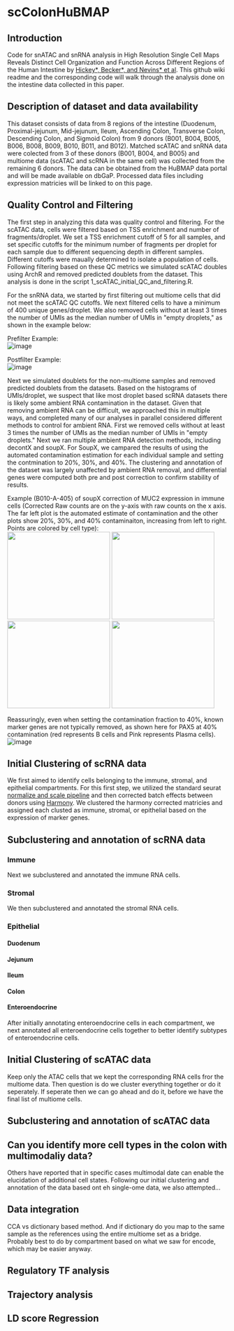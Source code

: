 # scColonHuBMAP  
## Introduction  
Code for snATAC and snRNA analysis in High Resolution Single Cell Maps Reveals Distinct Cell Organization and Function Across Different Regions of the Human Intestine
by [Hickey*, Becker*, and Nevins* et al](https://www.biorxiv.org/content/10.1101/2021.11.25.469203v1). This github wiki readme and the corresponding code will walk through the analysis done on the intestine data collected in this paper. 

## Description of dataset and data availability  
This dataset consists of data from 8 regions of the intestine (Duodenum, Proximal-jejunum, Mid-jejunum, Ileum, Ascending Colon, Transverse Colon, Descending Colon, and Sigmoid Colon) from 9 donors (B001, B004, B005, B006, B008, B009, B010, B011, and B012). Matched scATAC and snRNA data were colected from 3 of these donors (B001, B004, and B005) and multiome data (scATAC and scRNA in the same cell) was collected from the remaining 6 donors. The data can be obtained from the HuBMAP data portal and will be made available on dbGaP. Processed data files including expression matricies will be linked to on this page.  

## Quality Control and Filtering 
The first step in analyzing this data was quality control and filtering. For the scATAC data, cells were filtered based on TSS enrichment and number of fragments/droplet. We set a TSS enrichment cutoff of 5 for all samples, and set specific cutoffs for the minimum number of fragments per droplet for each sample due to different sequencing depth in different samples. Different cutoffs were maually determined to isolate a population of cells. Following filtering based on these QC metrics we simulated scATAC doubles using ArchR and removed predicted doublets from the dataset. This analysis is done in the script 1_scATAC_initial_QC_and_filtering.R.  

For the snRNA data, we started by first filtering out multiome cells that did not meet the scATAC QC cutoffs. We next filtered cells to have a minimum of 400 unique genes/droplet. We also removed cells without at least 3 times the number of UMIs as the median number of UMIs in "empty droplets," as shown in the example below: 

Prefilter Example:  
![image](https://user-images.githubusercontent.com/15204322/169681077-2865fc5b-1dfd-45bd-99a9-b9074376f07b.png)  

Postfilter Example:  
![image](https://user-images.githubusercontent.com/15204322/169681092-801c2de5-d0a2-44f1-bc9b-3845aa1e8032.png)  

Next we simulated doublets for the non-multiome samples and removed predicted doublets from the datasets. Based on the histograms of UMIs/droplet, we suspect that like most droplet based scRNA datasets there is likely some ambient RNA contamination in the dataset. Given that removing ambient RNA can be difficult, we approached this in multiple ways, and completed many of our analyses in parallel considered different methods to control for ambient RNA. First we removed cells without at least 3 times the number of UMIs as the median number of UMIs in "empty droplets." Next we ran multiple ambient RNA detection methods, including decontX and soupX. For SoupX, we campared the results of using the automated contamination estimation for each individual sample and setting the contmination to 20%, 30%, and 40%. The clustering and annotation of the dataset was largely unaffected by ambient RNA removal, and differential genes were computed both pre and post correction to confirm stability of results.  

Example (B010-A-405) of soupX correction of MUC2 expression in immune cells (Corrected Raw counts are on the y-axis with raw counts on the x axis. The far left plot is the automated estimate of contamination and the other plots show 20%, 30%, and 40% contaminaiton, increasing from left to right. Points are colored by cell type):  
<img src="https://user-images.githubusercontent.com/15204322/169681217-7b7232cf-917d-4d6e-970f-8172a524af29.png" width="235" height="200">
<img src="https://user-images.githubusercontent.com/15204322/169681234-10c6ee2b-0a91-45fd-930f-f3a982fa8811.png" width="235" height="200">
<img src="https://user-images.githubusercontent.com/15204322/169681246-543f5805-4cb8-4c5d-a708-772365262598.png" width="235" height="200">
<img src="https://user-images.githubusercontent.com/15204322/169681249-b6868b28-341e-4478-8508-7832b1ff14e1.png" width="235" height="200">

Reassuringly, even when setting the contamination fraction to 40%, known marker genes are not typically removed, as shown here for PAX5 at 40% contamination (red represents B cells and Pink represents Plasma cells).
![image](https://user-images.githubusercontent.com/15204322/169681280-cc2193dd-6a9e-4b31-9848-41eb2b60aadc.png)



## Initial Clustering of scRNA data
We first aimed to identify cells belonging to the immune, stromal, and epithelial compartments. For this first step, we utilized the standard seurat [normalize and scale pipeline](https://satijalab.org/seurat/articles/pbmc3k_tutorial.html) and then corrected batch effects between donors using [Harmony](https://github.com/immunogenomics/harmony). We clustered the harmony corrected matricies and assigned each clusted as immune, stromal, or epithelial based on the expression of marker genes.  

## Subclustering and annotation of scRNA data
### Immune  
Next we subclustered and annotated the immune RNA cells.  

### Stromal  
We then subclustered and annotated the stromal RNA cells.

### Epithelial  
#### Duodenum  
#### Jejunum  
#### Ileum  
#### Colon  
#### Enteroendocrine  
After initially annotating enteroendocrine cells in each compartment, we next annotated all enteroendocrine cells together to better identify subtypes of enteroendocrine cells. 

## Initial Clustering of scATAC data  

Keep only the ATAC cells that we kept the corresponding RNA cells fror the multiome data. Then question is do we cluster everything together or do it seperately. If seperate then we can go ahead and do it, before we have the final list of multiome cells. 

## Subclustering and annotation of scATAC data

## Can you identify more cell types in the colon with multimodaliy data?
Others have reported that in specific cases multimodal date can enable the elucidation of additional cell states. Following our initial clustering and annotation of the data based ont eh single-ome data, we also attempted...

## Data integration
CCA vs dictionary based method. And if dictionary do you map to the same sample as the references using the entire multiome set as a bridge. Probably best to do by compartment based on what we saw for encode, which may be easier anyway. 

## Regulatory TF analysis

## Trajectory analysis

## LD score Regression

